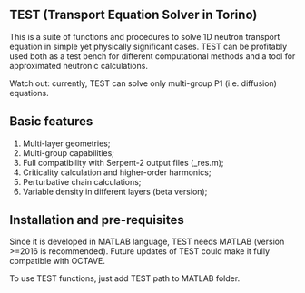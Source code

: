 ## TEST (Transport Equation Solver in Torino)
This is a suite of functions and procedures to solve 1D neutron transport equation in simple yet physically significant cases. TEST can be profitably used both as a test bench for different computational methods and a tool for approximated neutronic calculations.

Watch out: currently, TEST can solve only multi-group P1 (i.e. diffusion) equations.

## Basic features

1. Multi-layer geometries;
2. Multi-group capabilities;
3. Full compatibility with Serpent-2 output files (_res.m);
4. Criticality calculation and higher-order harmonics;
5. Perturbative chain calculations;
6. Variable density in different layers (beta version);


## Installation and pre-requisites
Since it is developed in MATLAB language, TEST needs MATLAB (version >=2016 is recommended). Future updates of TEST could make it fully compatible with OCTAVE.

To use TEST functions, just add TEST path to MATLAB folder.   
